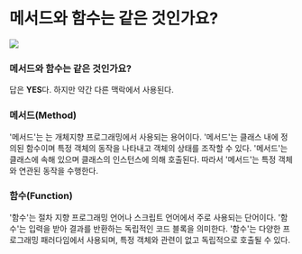 # 메서드와 함수는 같은 것인가요?

![](https://velog.velcdn.com/images/chrios99/post/3ccc32ba-558c-4857-8512-759d3923c7a6/image.png)
### 메서드와 함수는 같은 것인가요?
답은 **YES**다. 
하지만 약간 다른 맥락에서 사용된다.

### 메서드(Method)
'메서드'는 는 개체지향 프로그래밍에서 사용되는 용어이다. 
'메서드'는 클래스 내에 정의된 함수이며 특정 객체의 동작을 나타내고 객체의 상태를 조작할 수 있다. 
'메서드'는 클래스에 속해 있으며 클래스의 인스턴스에 의해 호출된다. 
따라서 '메서드'는 특정 객체와 연관된 동작을 수행한다.

### 함수(Function)
'함수'는 절차 지향 프로그래밍 언어나 스크립트 언어에서 주로 사용되는 단어이다. 
'함수'는 입력을 받아 결과를 반환하는 독립적인 코드 블록을 의미한다. 
'함수'는 다양한 프로그래밍 패러다임에서 사용되며, 특정 객체와 관련이 없고 독립적으로 호출될 수 있다.